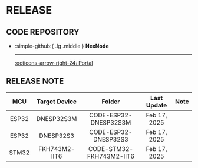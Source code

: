 # RELEASE

## CODE REPOSITORY

<div class="grid cards" markdown>

-   :simple-github:{ .lg .middle } __NexNode__

    ---

    [:octicons-arrow-right-24: <a href="https://github.com/Shuaiwen-Cui/NexNode.git" target="_blank"> Portal </a>](#)

</div>

## RELEASE NOTE

| MCU | Target Device | Folder | Last Update | Note |
| :---: | :---: | :---: | :---: | :---: |
| ESP32 | DNESP32S3M | CODE-ESP32-DNESP32S3M | Feb 17, 2025 |  |
| ESP32 | DNESP32S3  | CODE-ESP32-DNESP32S3  | Feb 17, 2025 |  |
| STM32 | FKH743M2-IIT6  | CODE-STM32-FKH743M2-IIT6  | Feb 17, 2025 |  |
